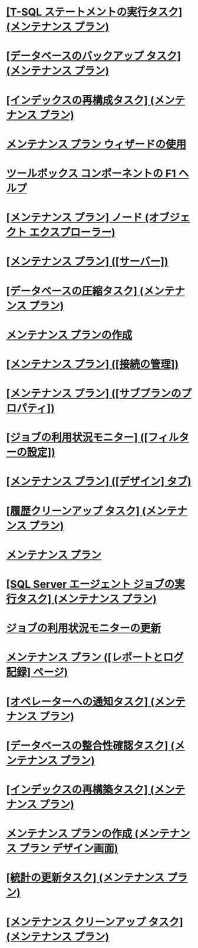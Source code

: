 # [[T-SQL ステートメントの実行タスク] (メンテナンス プラン)](execute-t-sql-statement-task-maintenance-plan.md)
# [[データベースのバックアップ タスク] (メンテナンス プラン)](back-up-database-task-maintenance-plan.md)
# [[インデックスの再構成タスク] (メンテナンス プラン)](reorganize-index-task-maintenance-plan.md)
# [メンテナンス プラン ウィザードの使用](use-the-maintenance-plan-wizard.md)
# [ツールボックス コンポーネントの F1 ヘルプ](toolbox-component-f1-help.md)
# [[メンテナンス プラン] ノード (オブジェクト エクスプローラー)](maintenance-plans-node-object-explorer.md)
# [[メンテナンス プラン] ([サーバー])](maintenance-plan-servers.md)
# [[データベースの圧縮タスク] (メンテナンス プラン)](shrink-database-task-maintenance-plan.md)
# [メンテナンス プランの作成](create-a-maintenance-plan.md)
# [[メンテナンス プラン] ([接続の管理])](maintenance-plan-manage-connections.md)
# [[メンテナンス プラン] ([サブプランのプロパティ])](maintenance-plan-subplan-properties.md)
# [[ジョブの利用状況モニター] ([フィルターの設定])](job-activity-monitor-filter-settings.md)
# [[メンテナンス プラン] ([デザイン] タブ)](maintenance-plan-design-tab.md)
# [[履歴クリーンアップ タスク] (メンテナンス プラン)](history-cleanup-task-maintenance-plan.md)
# [メンテナンス プラン](maintenance-plans.md)
# [[SQL Server エージェント ジョブの実行タスク] (メンテナンス プラン)](execute-sql-server-agent-job-task-maintenance-plan.md)
# [ジョブの利用状況モニターの更新](job-activity-monitor-refresh.md)
# [メンテナンス プラン ([レポートとログ記録] ページ)](maintenance-plan-reporting-and-logging-page.md)
# [[オペレーターへの通知タスク] (メンテナンス プラン)](notify-operator-task-maintenance-plan.md)
# [[データベースの整合性確認タスク] (メンテナンス プラン)](check-database-integrity-task-maintenance-plan.md)
# [[インデックスの再構築タスク] (メンテナンス プラン)](rebuild-index-task-maintenance-plan.md)
# [メンテナンス プランの作成 (メンテナンス プラン デザイン画面)](create-a-maintenance-plan-maintenance-plan-design-surface.md)
# [[統計の更新タスク] (メンテナンス プラン)](update-statistics-task-maintenance-plan.md)
# [[メンテナンス クリーンアップ タスク] (メンテナンス プラン)](maintenance-cleanup-task-maintenance-plan.md)
